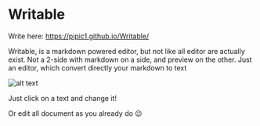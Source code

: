 # Writable

Write here: https://pipic1.github.io/Writable/

Writable, is a markdown powered editor, but not like all editor are actually exist.
Not a 2-side with markdown on a side, and preview on the other. Just an editor, which convert directly your markdown to text

![alt text](https://s3-us-west-2.amazonaws.com/i.cdpn.io/1754313.vVdyaR.small.b1b63366-b22d-47a1-a86d-25b3aefdf640.png)

Just click on a text and change it!

Or edit all document as you already do 😉 
